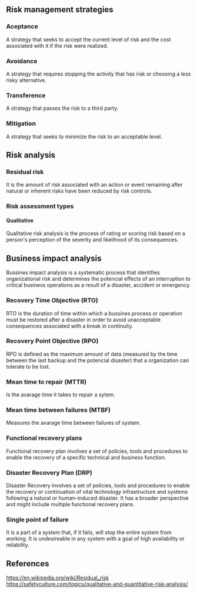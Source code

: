 ## Risk management strategies
### Aceptance
A strategy that seeks to accept the current level of risk and the cost associated with it if the risk were realized.
### Avoidance
A strategy that requires stopping the activity that has risk or choosing a less risky alternative.
### Transference
A strategy that passes the risk to a third party.
### Mitigation
A strategy that seeks to minimize the risk to an acceptable level.

## Risk analysis
### Residual risk
It is the amount of risk associated with an action or event remaining after natural or inherent risks have been reduced by risk controls.
### Risk assessment types
#### Qualitative
Qualitative risk analysis is the process of rating or scoring risk based on a person's perception of the severity and likelihood of its consequences.


## Business impact analysis
Bussines impact analysis is a systematic process that identifies organizational risk and determines the potencial effects of an interruption to critical business operations as a result of a disaster, accident or emergency.
### Recovery Time Objective (RTO)
RTO is the duration of time within which a bussines process or operation must be restored after a disaster in order to avoid unacceptable consequences associated with a break in continuity.
### Recovery Point Objective (RPO)
RPO is defined as the maximum amount of data (measured by the time between the last backup and the potencial disaster) that a organization can tolerate to be lost.
### Mean time to repair (MTTR)
Is the avarage time it takes to repair a sytem.
### Mean time between failures (MTBF)
Measures the avarage time between failures of system.
### Functional recovery plans
Functional recovery plan involves a set of policies, tools and procedures to enable the recovery of a specific technical and business function. 
### Disaster Recovery Plan (DRP)
Disaster Recovery involves a set of policies, tools and procedures to enable the recovery or continuation of vital technology infrastructure and systems following a natural or human-induced disaster. It has a broader perspective and might include multiple functional recovery plans.
### Single point of failure
It is a part of a system that, if it fails, will stop the entire system from working. It is undesireable in any system with a goal of high availability or reliability.

## References
https://en.wikipedia.org/wiki/Residual_risk
https://safetyculture.com/topics/qualitative-and-quantitative-risk-analysis/
